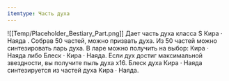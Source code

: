 ```yaml
---
itemtype: Часть духа
---
```

![[Temp/Placeholder_Bestiary_Part.png]]
Дает часть духа класса S Кира · Наяда . Собрав 50 частей, можно призвать духа. Из 50 частей можно синтезировать ларь духа. В ларе можно получить на выбор: Кира · Наяда либо Блеск · Кира · Наяда. Если дух достиг максимальной звездности, вы получите пыль духа х16. Блеск духа Кира · Наяда синтезируется из частей духа Кира · Наяда.
